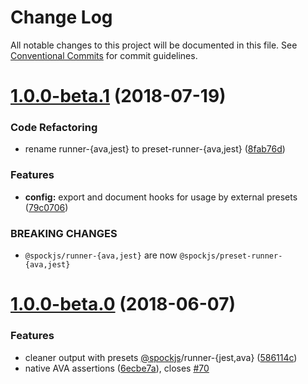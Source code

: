 # Change Log

All notable changes to this project will be documented in this file.
See [Conventional Commits](https://conventionalcommits.org) for commit guidelines.

<a name="1.0.0-beta.1"></a>
# [1.0.0-beta.1](https://github.com/spockjs/spockjs/compare/v1.0.0-beta.0...v1.0.0-beta.1) (2018-07-19)


### Code Refactoring

* rename runner-{ava,jest} to preset-runner-{ava,jest} ([8fab76d](https://github.com/spockjs/spockjs/commit/8fab76d))


### Features

* **config:** export and document hooks for usage by external presets ([79c0706](https://github.com/spockjs/spockjs/commit/79c0706))


### BREAKING CHANGES

* `@spockjs/runner-{ava,jest}` are now `@spockjs/preset-runner-{ava,jest}`





<a name="1.0.0-beta.0"></a>
# [1.0.0-beta.0](https://github.com/spockjs/spockjs/compare/v0.6.0...v1.0.0-beta.0) (2018-06-07)


### Features

* cleaner output with presets [@spockjs](https://github.com/spockjs)/runner-{jest,ava} ([586114c](https://github.com/spockjs/spockjs/commit/586114c))
* native AVA assertions ([6ecbe7a](https://github.com/spockjs/spockjs/commit/6ecbe7a)), closes [#70](https://github.com/spockjs/spockjs/issues/70)
